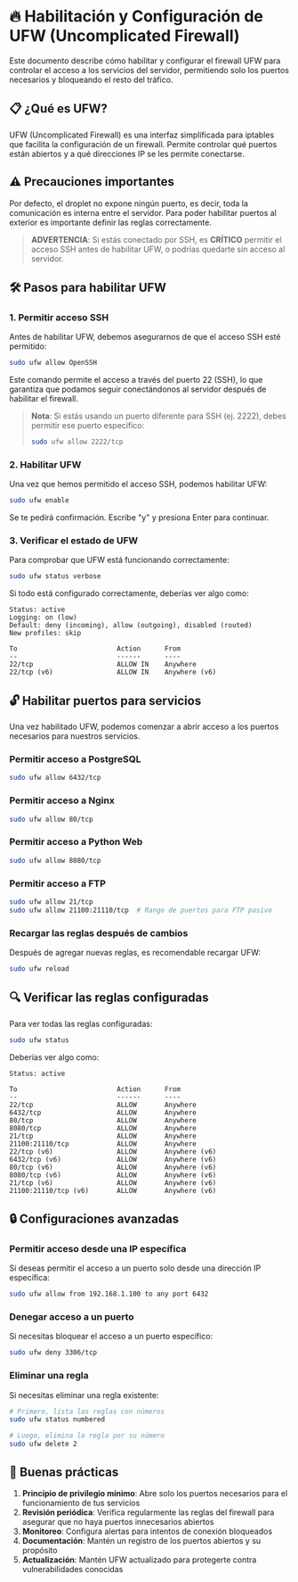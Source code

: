 # 🔥 Habilitación y Configuración de UFW (Uncomplicated Firewall)

Este documento describe cómo habilitar y configurar el firewall UFW para controlar el acceso a los servicios del servidor, permitiendo solo los puertos necesarios y bloqueando el resto del tráfico.

## 📋 ¿Qué es UFW?

UFW (Uncomplicated Firewall) es una interfaz simplificada para iptables que facilita la configuración de un firewall. Permite controlar qué puertos están abiertos y a qué direcciones IP se les permite conectarse.

## ⚠️ Precauciones importantes

Por defecto, el droplet no expone ningún puerto, es decir, toda la comunicación es interna entre el servidor. Para poder habilitar puertos al exterior es importante definir las reglas correctamente.

> **ADVERTENCIA**: Si estás conectado por SSH, es **CRÍTICO** permitir el acceso SSH antes de habilitar UFW, o podrías quedarte sin acceso al servidor.

## 🛠️ Pasos para habilitar UFW

### 1. Permitir acceso SSH

Antes de habilitar UFW, debemos asegurarnos de que el acceso SSH esté permitido:

```bash
sudo ufw allow OpenSSH
```

Este comando permite el acceso a través del puerto 22 (SSH), lo que garantiza que podamos seguir conectándonos al servidor después de habilitar el firewall.

> **Nota**: Si estás usando un puerto diferente para SSH (ej. 2222), debes permitir ese puerto específico:
> ```bash
> sudo ufw allow 2222/tcp
> ```

### 2. Habilitar UFW

Una vez que hemos permitido el acceso SSH, podemos habilitar UFW:

```bash
sudo ufw enable
```

Se te pedirá confirmación. Escribe "y" y presiona Enter para continuar.

### 3. Verificar el estado de UFW

Para comprobar que UFW está funcionando correctamente:

```bash
sudo ufw status verbose
```

Si todo está configurado correctamente, deberías ver algo como:

```
Status: active
Logging: on (low)
Default: deny (incoming), allow (outgoing), disabled (routed)
New profiles: skip

To                         Action      From
--                         ------      ----
22/tcp                     ALLOW IN    Anywhere
22/tcp (v6)                ALLOW IN    Anywhere (v6)
```

## 🔓 Habilitar puertos para servicios

Una vez habilitado UFW, podemos comenzar a abrir acceso a los puertos necesarios para nuestros servicios.

### Permitir acceso a PostgreSQL

```bash
sudo ufw allow 6432/tcp
```

### Permitir acceso a Nginx

```bash
sudo ufw allow 80/tcp
```

### Permitir acceso a Python Web

```bash
sudo ufw allow 8080/tcp
```

### Permitir acceso a FTP

```bash
sudo ufw allow 21/tcp
sudo ufw allow 21100:21110/tcp  # Rango de puertos para FTP pasivo
```

### Recargar las reglas después de cambios

Después de agregar nuevas reglas, es recomendable recargar UFW:

```bash
sudo ufw reload
```

## 🔍 Verificar las reglas configuradas

Para ver todas las reglas configuradas:

```bash
sudo ufw status
```

Deberías ver algo como:

```
Status: active

To                         Action      From
--                         ------      ----
22/tcp                     ALLOW       Anywhere
6432/tcp                   ALLOW       Anywhere
80/tcp                     ALLOW       Anywhere
8080/tcp                   ALLOW       Anywhere
21/tcp                     ALLOW       Anywhere
21100:21110/tcp            ALLOW       Anywhere
22/tcp (v6)                ALLOW       Anywhere (v6)
6432/tcp (v6)              ALLOW       Anywhere (v6)
80/tcp (v6)                ALLOW       Anywhere (v6)
8080/tcp (v6)              ALLOW       Anywhere (v6)
21/tcp (v6)                ALLOW       Anywhere (v6)
21100:21110/tcp (v6)       ALLOW       Anywhere (v6)
```

## 🔒 Configuraciones avanzadas

### Permitir acceso desde una IP específica

Si deseas permitir el acceso a un puerto solo desde una dirección IP específica:

```bash
sudo ufw allow from 192.168.1.100 to any port 6432
```

### Denegar acceso a un puerto

Si necesitas bloquear el acceso a un puerto específico:

```bash
sudo ufw deny 3306/tcp
```

### Eliminar una regla

Si necesitas eliminar una regla existente:

```bash
# Primero, lista las reglas con números
sudo ufw status numbered

# Luego, elimina la regla por su número
sudo ufw delete 2
```

## 📝 Buenas prácticas

1. **Principio de privilegio mínimo**: Abre solo los puertos necesarios para el funcionamiento de tus servicios
2. **Revisión periódica**: Verifica regularmente las reglas del firewall para asegurar que no haya puertos innecesarios abiertos
3. **Monitoreo**: Configura alertas para intentos de conexión bloqueados
4. **Documentación**: Mantén un registro de los puertos abiertos y su propósito
5. **Actualización**: Mantén UFW actualizado para protegerte contra vulnerabilidades conocidas
